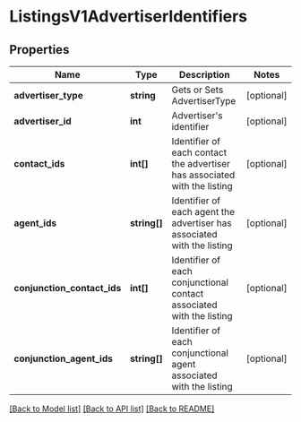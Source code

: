 # ListingsV1AdvertiserIdentifiers

## Properties
Name | Type | Description | Notes
------------ | ------------- | ------------- | -------------
**advertiser_type** | **string** | Gets or Sets AdvertiserType | [optional] 
**advertiser_id** | **int** | Advertiser&#x27;s identifier | [optional] 
**contact_ids** | **int[]** | Identifier of each contact the advertiser has associated with the listing | [optional] 
**agent_ids** | **string[]** | Identifier of each agent the advertiser has associated with the listing | [optional] 
**conjunction_contact_ids** | **int[]** | Identifier of each conjunctional contact associated with the listing | [optional] 
**conjunction_agent_ids** | **string[]** | Identifier of each conjunctional agent associated with the listing | [optional] 

[[Back to Model list]](../../README.md#documentation-for-models) [[Back to API list]](../../README.md#documentation-for-api-endpoints) [[Back to README]](../../README.md)

